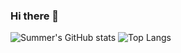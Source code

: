 ### Hi there 👋

![Summer's GitHub stats](https://github-readme-stats.vercel.app/api?username=summermeitei&show_icons=true&theme=tokyonight) ![Top Langs](https://github-readme-stats.vercel.app/api/top-langs/?username=summermeitei&hide_progress=true)

<!--
**Summermeitei/Summermeitei** is a ✨ _special_ ✨ repository because its `README.md` (this file) appears on your GitHub profile.

Here are some ideas to get you started:

- 🔭 I’m currently working on ...
- 🌱 I’m currently learning ...
- 👯 I’m looking to collaborate on ...
- 🤔 I’m looking for help with ...
- 💬 Ask me about ...
- 📫 How to reach me: ...
- 😄 Pronouns: ...
- ⚡ Fun fact: ...
-->

